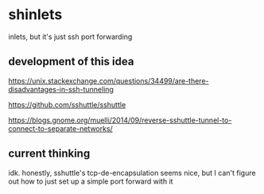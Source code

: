 # shinlets

inlets, but it's just ssh port forwarding

## development of this idea

https://unix.stackexchange.com/questions/34499/are-there-disadvantages-in-ssh-tunneling

https://github.com/sshuttle/sshuttle

https://blogs.gnome.org/muelli/2014/09/reverse-sshuttle-tunnel-to-connect-to-separate-networks/

## current thinking

idk. honestly, sshuttle's tcp-de-encapsulation seems nice, but I can't figure out how to just set up a simple port forward with it
